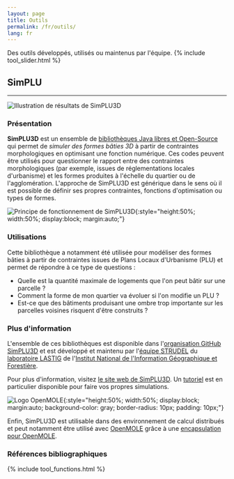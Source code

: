 ```yaml
---
layout: page
title: Outils
permalink: /fr/outils/
lang: fr
---
```

Des outils développés, utilisés ou maintenus par l'équipe.
{% include tool_slider.html %}
<script src="{{ site.baseurl }}/assets/js/hal.js" charset="utf-8"></script>

<div markdown="1" style="display: block;" class="tool-element" id="simplu">

## SimPLU

<hr class="tool-header">

![Illustration de résultats de SimPLU3D](https://simplu3d.github.io/img/background/back1.png)

### Présentation

**SimPLU3D** est un ensemble de [bibliothèques Java libres et Open-Source](https://github.com/SimPLU3D/) qui permet de *simuler des formes bâties 3D* à partir de contraintes morphologiques en optimisant une fonction numérique.
Ces codes peuvent être utilisés pour questionner le rapport entre des contraintes morphologiques (par exemple, issues de réglementations locales d'urbanisme) et les formes produites à l'échelle du quartier ou de l'agglomération. L'approche de SimPLU3D est générique dans le sens où il est possible de définir ses propres contraintes, fonctions d'optimisation ou types de formes.

![Principe de fonctionnement de SimPLU3D](https://simplu3d.github.io/img/principe.png){:style="height:50%; width:50%; display:block; margin:auto;"}

### Utilisations

Cette bibliothèque a notamment été utilisée pour modéliser des formes bâties à partir de contraintes issues de Plans Locaux d'Urbanisme (PLU) et permet de répondre à ce type de questions :

- Quelle est la quantité maximale de logements que l'on peut bâtir sur une parcelle ?
- Comment la forme de mon quartier va évoluer si l'on modifie un PLU ?
- Est-ce que des bâtiments produisant une ombre trop importante sur les parcelles voisines risquent d'être construits ?

### Plus d'information

L'ensemble de ces bibliothèques est disponible dans l'[organisation GitHub SimPLU3D](https://github.com/SimPLU3D/) et est développé et maintenu par l'[équipe STRUDEL](https://www.umr-lastig.fr/strudel/) du [laboratoire LASTIG]({{site.url}}) de l'[Institut National de l'Information Géographique et Forestière](https://www.ign.fr).

Pour plus d'information, visitez [le site web de SimPLU3D](https://SimPLU3D.github.io).
Un [tutoriel](https://github.com/SimPLU3D/simplu3D-tutorial) est en particulier disponible pour faire vos propres simulations.

![Logo OpenMOLE](https://openmole.org/img/mole/openmole.png){:style="height:50%; width:50%; display:block; margin:auto; background-color: gray; border-radius: 10px; padding: 10px;"}

Enfin, SimPLU3D est utilisable dans des environnement de calcul distribués et peut notamment être utilisé avec [OpenMOLE](https://openmole.org) grâce à une [encapsulation pour OpenMOLE](https://github.com/SimPLU3D/simplu3D-openmole).

### Références bibliographiques
<div id="simplu"></div>
<script defer>
  getPublicationsById(["hal-01650530", "tel-02497711", "tel-02525138", "tel-01092212", "hal-02280486", "hal-01650530", "hal-01882706", "hal-01888422", "hal-02176408", "halshs-00776240"], "simplu");
</script>
</div>

<div markdown="1" style="display: none;" class="tool-element" id="artiscales">

## ArtiScales


[Le site web](https://artiscales.github.io/).

[Le code](https://github.com/ArtiScales/).

</div>

<div markdown="1" style="display: none;" class="tool-element" id="librjmcmc">

## Librjmcmc


[La bibliothèque libRjmcmc originale](https://github.com/IGNF/librjmcmc), en *C++*.

[librjmcmc4j](https://github.com/IGNF/librjmcmc4j), sa version *java*.

[librjmcmc4s](https://github.com/IGNF/librjmcmc4s), la petite dernière en *scala*.

</div>

<div markdown="1" style="display: none;" class="tool-element" id="geoxygene">

## GeOxygene


[GeOxygene website](https://ignf.github.io/geoxygene/).

[GeOxygene code](https://github.com/IGNF/geoxygene).

[GeOxygene 3D application](https://github.com/IGNF/geoxygene-sig3d-appli).

</div>

<div markdown="1" style="display: none;" class="tool-element" id="geohistoricaldata">

## GeoHistoricalData


### Network matching

[HMMSpatialNetworkMatcher](https://github.com/GeoHistoricalData/HMMSpatialNetworkMatcher).

[nm](https://github.com/GeoHistoricalData/nm).

### Historical Geocoder

[Historical Geocoder](https://github.com/GeoHistoricalData/geocoder-front).

### Arpenteur Topographe

[Le prototype en ligne](https://geohistoricaldata.herokuapp.com/).

[Le code](https://github.com/IGNF/building-inspector).

</div>

<div markdown="1" style="display: none;" class="tool-element" id="autres">

## Autres


### evidence4j

A **Dempster-Shafer** (D-S) engine based on **eVidenZ**, an efficient D-S engine developed in C++ by the *LRDE (Epita Research and Development laboratory)*.

[evidence4j](https://github.com/IGNF/evidence4j) is a *java* library (as its name suggests).

For more information on **eVidenZ**, the original C++ engine, refer to [the eVidenZ webpage](https://www.lrde.epita.fr/wiki/TheoEvidenz).

### NeatMap
[Code](https://github.com/IGNF/NeatMap).

</div>

{% include tool_functions.html %}
